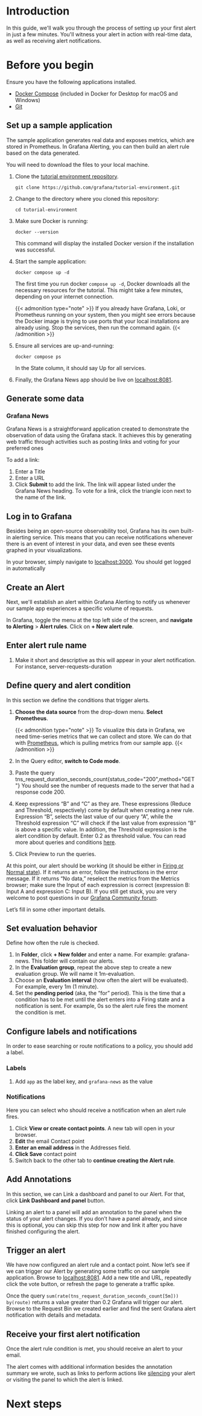 # Introduction

In this guide, we'll walk you through the process of setting up your first alert in just a few minutes. You'll witness your alert in action with real-time data, as well as receiving alert notifications.

# Before you begin

Ensure you have the following applications installed.

- [Docker Compose](https://docs.docker.com/get-docker/) (included in Docker for Desktop for macOS and Windows)
- [Git](https://git-scm.com/)

## Set up a sample application

The sample application generates real data and exposes metrics,  which are stored in Prometheus. In Grafana Alerting, you can then build an alert rule based on the data generated. 

You will need to download the files to your local machine.


1. Clone the [tutorial environment repository](www.github.com/grafana/tutorial-environment).

    ```
    git clone https://github.com/grafana/tutorial-environment.git
    ```

1. Change to the directory where you cloned this repository:

    ```
    cd tutorial-environment
    ```

1. Make sure Docker is running:

    ```
    docker --version
    ```

    This command will display the installed Docker version if the installation was successful. 
1. Start the sample application:

    ```
    docker compose up -d
    ```

    The first time you run docker `compose up -d`, Docker downloads all the necessary resources for the tutorial. This might take a few minutes, depending on your internet connection.

    {{< admonition type="note" >}}
    If you already have Grafana, Loki, or Prometheus running on your system, then you might see errors because the Docker image is trying to use ports that your local installations are already using. Stop the services, then run the command again.
    {{< /admonition >}}

1. Ensure all services are up-and-running:

    ```
    docker compose ps
    ```

    In the State column, it should say Up for all services.

1. Finally, the Grafana News app should be live on [localhost:8081](http://localhost:8081/).

## Generate some data

### Grafana News

Grafana News is a straightforward application created to demonstrate the observation of data using the Grafana stack. It achieves this by generating web traffic through activities such as posting links and voting for your preferred ones

To add a link:

1. Enter a Title
1. Enter a URL
1. Click **Submit** to add the link. The link will appear listed under the Grafana News heading.
To vote for a link, click the triangle icon next to the name of the link.

## Log in to Grafana

Besides being an open-source observability tool, Grafana has its own built-in alerting service.   This means that you can receive notifications whenever there is an event of interest in your data, and even see these events graphed in your visualizations.

In your browser, simply navigate to [localhost:3000](http://localhost:3000). You should get logged in automatically

## Create an Alert

Next, we'll establish an alert within Grafana Alerting to notify us whenever our sample app experiences a specific volume of requests.

In Grafana, toggle the menu at the top left side of the screen, and **navigate to Alerting** > **Alert rules**. Click on  **+ New alert rule**.

## Enter alert rule name

1. Make it short and descriptive as this will appear in your alert notification. For instance, server-requests-duration

## Define query and alert condition

In this section we define the conditions that trigger alerts. 

1. **Choose the data source** from the drop-down menu. **Select Prometheus**.

    {{< admonition type="note" >}}
    To visualize this data in Grafana, we need time-series metrics that we can collect and store. We can do that with [Prometheus](https://grafana.com/docs/grafana/latest/getting-started/get-started-grafana-prometheus/), which is pulling metrics from our sample app.
    {{< /admonition >}}

1. In the Query editor, **switch to Code mode**.
1. Paste the query tns_request_duration_seconds_count{status_code="200",method="GET"}
You should see the number of requests made to the server that had a response code 200.
1. Keep expressions “B” and “C” as they are. These expressions (Reduce and Threshold, respectively) come by default when creating a new rule. Expression “B”, selects the last value of our query “A”, while the Threshold expression “C” will check if the last value from expression “B” is above a specific value. In addition, the Threshold expression is the alert condition by default. Enter 0.2 as threshold value. You can read more about queries and conditions [here](https://grafana.com/docs/grafana/latest/alerting/fundamentals/alert-rules/queries-conditions/#expression-queries).
1. Click Preview to run the queries.

At this point, our alert should be working (it should be either in [Firing or Normal state](https://grafana.com/docs/grafana/latest/alerting/manage-notifications/view-state-health/#alert-rule-state)). If it returns an error, follow the instructions in the error message. If it returns “No data,” reselect the metrics from the Metrics browser; make sure the Input of each expression is correct (expression B: Input A and expression C: Input B). If you still get stuck, you are very welcome to post questions in our [Grafana Community forum](https://community.grafana.com/).

Let’s fill in some other important details.

## Set evaluation behavior

Define how often the rule is checked.

1. In **Folder**, click **+ New folder** and enter a name. For example: grafana-news. This folder will contain our alerts. 
1. In the **Evaluation group**, repeat the above step to create a new evaluation group. We will name it 1m-evaluation. 
1. Choose an **Evaluation interval** (how often the alert will be evaluated). For example, every 1m (1 minute).
1. Set the **pending period** (aka, the “for” period). This is the time that a condition has to be met until the alert enters into a Firing state and a notification is sent. For example, 0s so the alert rule fires the moment the condition is met.

## Configure labels and notifications

In order to ease searching or route notifications to a policy, you should add a label.

### Labels

1. Add `app` as the label key, and `grafana-news` as the value

### Notifications

Here you can select who should receive a notification when an alert rule fires.

1. Click **View or create contact points**. A new tab will open in your browser. 
1. **Edit** the email Contact point 
1. **Enter an email address** in the Addresses field.
1. **Click Save** contact point
1. Switch back to the other tab to **continue creating the Alert rule**.


## Add Annotations

In this section, we can Link a dashboard and panel to our Alert. For that, click **Link Dashboard and panel** button.

Linking an alert to a panel will add an annotation to the panel when the status of your alert changes. If you don’t have a panel already, and since this is optional, you can skip this step for now and link it after you have finished configuring the alert.

## Trigger an alert
We have now configured an alert rule and a contact point. Now let’s see if we can trigger our Alert by generating some traffic on our sample application.
Browse to [localhost:8081](http://localhost:8081/).
Add a new title and URL, repeatedly click the vote button, or refresh the page to generate a traffic spike.

Once the query `sum(rate(tns_request_duration_seconds_count[5m])) by(route)` returns a value greater than 0.2 Grafana will trigger our alert. Browse to the Request Bin we created earlier and find the sent Grafana alert notification with details and metadata.

## Receive your first alert notification

Once the alert rule condition is met, you should receive an alert to your email.

The alert comes with additional information besides the annotation summary we wrote, such as links to perform actions like [silencing](https://grafana.com/docs/grafana/latest/alerting/manage-notifications/create-silence/) your alert or visiting the panel to which the alert is linked.


# Next steps
